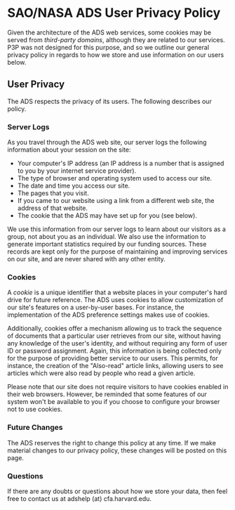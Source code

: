 
# SAO/NASA ADS User Privacy Policy

Given the architecture of the ADS web services, some cookies may be served from *third-party domains*, although they are related to our services. P3P was not designed for this purpose, and so we outline our general privacy policy in regards to how we store and use information on our users below.

## User Privacy
The ADS respects the privacy of its users. The following describes our policy.

### Server Logs
As you travel through the ADS web site, our server logs the following information about your session on the site:

  * Your computer's IP address (an IP address is a number that is assigned to you by your internet service provider).
  * The type of browser and operating system used to access our site.
  * The date and time you access our site.
  * The pages that you visit.
  * If you came to our website using a link from a different web site, the address of that website.
  * The cookie that the ADS may have set up for you (see below).

We use this information from our server logs to learn about our visitors as a group, not about you as an individual. We also use the information to generate important statistics required by our funding sources. These records are kept only for the purpose of maintaining and improving services on our site, and are never shared with any other entity.

### Cookies
A *cookie* is a unique identifier that a website places in your computer's hard drive for future reference. The ADS uses cookies to allow customization of our site's features on a user-by-user bases. For instance, the implementation of the ADS preference settings makes use of cookies.

Additionally, cookies offer a mechanism allowing us to track the sequence of documents that a particular user retrieves from our site, without having any knowledge of the user's identity, and without requiring any form of user ID or password assignment. Again, this information is being collected only for the purpose of providing better service to our users. This permits, for instance, the creation of the "Also-read" article links, allowing users to see articles which were also read by people who read a given article.

Please note that our site does not require visitors to have cookies enabled in their web browsers. However, be reminded that some features of our system won't be available to you if you choose to configure your browser not to use cookies.

### Future Changes
The ADS reserves the right to change this policy at any time. If we make material changes to our privacy policy, these changes will be posted on this page.

### Questions
If there are any doubts or questions about how we store your data, then feel free to contact us at adshelp (at) cfa.harvard.edu.
